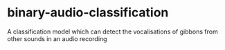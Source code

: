 # binary-audio-classification
A classification model which can detect the vocalisations of gibbons from other sounds in an audio recording
